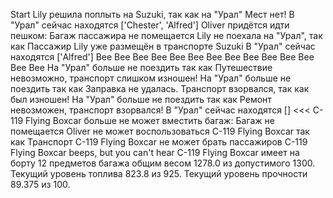 Start
Lily решила поплыть на Suzuki, так как на "Урал" Мест нет!
В "Урал" сейчас находятся ['Chester', 'Alfred']
Oliver придётся идти пешком: Багаж пассажира не помещается
Lily не поехала на "Урал", так как Пассажир Lily уже размещён в транспорте Suzuki
В "Урал" сейчас находятся ['Alfred']
Bee Bee
Bee Bee
Bee Bee
Bee Bee
Bee Bee
Bee Bee
Bee Bee
На "Урал" больше не поездить так как Путешествие невозможно, транспорт слишком изношен!
На "Урал" больше не поездить так как Заправка не удалась. Транспорт взорвался, так как был изношен!
На "Урал" больше не поездить так как Ремонт невозможен, транспорт взорвался!
В "Урал" сейчас находятся []
<<<
C-119 Flying Boxcar больше не может вместить багаж: Багаж не помещается
Oliver не может воспользоваться C-119 Flying Boxcar так как Транспорт C-119 Flying Boxcar не может брать пассажиров
C-119 Flying Boxcar beeps, but you can't hear
C-119 Flying Boxcar имеет на борту 12 предметов багажа общим весом 1278.0 из допустимого 1300. Текущий уровень топлива 823.8 из 925. Текущий уровень прочности 89.375 из 100.
